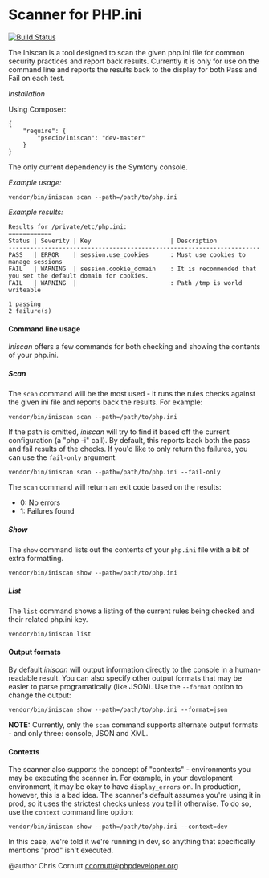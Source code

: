 Scanner for PHP.ini
===========================

[![Build Status](https://secure.travis-ci.org/psecio/iniscan.png?branch=master)](http://travis-ci.org/psecio/iniscan)

The Iniscan is a tool designed to scan the given php.ini file for common security practices
and report back results. Currently it is only for use on the command line and reports the
results back to the display for both Pass and Fail on each test.

*Installation*

Using Composer:

```
{
    "require": {
        "psecio/iniscan": "dev-master"
    }
}
```

The only current dependency is the Symfony console.

*Example usage:*

```
vendor/bin/iniscan scan --path=/path/to/php.ini
```


*Example results:*

```
Results for /private/etc/php.ini:
============
Status | Severity | Key                      | Description
----------------------------------------------------------------------
PASS   | ERROR    | session.use_cookies      : Must use cookies to manage sessions
FAIL   | WARNING  | session.cookie_domain    : It is recommended that you set the default domain for cookies.
FAIL   | WARNING  |                          : Path /tmp is world writeable

1 passing
2 failure(s)
```

#### Command line usage

*Iniscan* offers a few commands for both checking and showing the contents of your php.ini.

##### Scan

The `scan` command will be the most used - it runs the rules checks against the given ini file and reports back the results. For example:

```
vendor/bin/iniscan scan --path=/path/to/php.ini
```

If the path is omitted, *iniscan* will try to find it based off the current configuration (a "php -i" call). By default, this reports back both the pass and fail results of the checks. If you'd like to only return the failures, you can use the `fail-only` argument:

```
vendor/bin/iniscan scan --path=/path/to/php.ini --fail-only
```

The `scan` command will return an exit code based on the results:

- 0: No errors
- 1: Failures found

##### Show

The `show` command lists out the contents of your `php.ini` file with a bit of extra formatting.

```
vendor/bin/iniscan show --path=/path/to/php.ini
```

##### List

The `list` command shows a listing of the current rules being checked and their related php.ini key.

```
vendor/bin/iniscan list
```

#### Output formats

By default *iniscan* will output information directly to the console in a human-readable result. You can also specify other output formats that may be easier to parse programatically (like JSON). Use the `--format` option to change the output:

```
vendor/bin/iniscan show --path=/path/to/php.ini --format=json
```

**NOTE:** Currently, only the `scan` command supports alternate output formats - and only three: console, JSON and XML.


#### Contexts

The scanner also supports the concept of "contexts" - environments you may be executing the scanner in. For example, in your development environment, it may be okay to have `display_errors` on. In production, however, this is a bad idea. The scanner's default assumes you're using it in prod, so it uses the strictest checks unless you tell it otherwise. To do so, use the `context` command line option:

```
vendor/bin/iniscan show --path=/path/to/php.ini --context=dev
```

In this case, we're told it we're running in dev, so anything that specifically mentions "prod" isn't executed.

@author Chris Cornutt <ccornutt@phpdeveloper.org>
